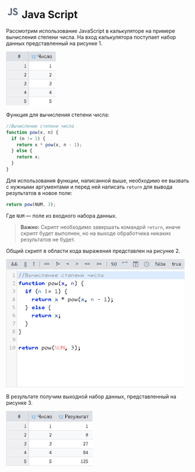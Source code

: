 # ![](../../../images/icons/calcdata/calc-modes-javascript_default.svg) Java Script

Рассмотрим использование JavaScript в калькуляторе на примере вычисления степени числа. На вход калькулятора поступает набор данных представленный на рисунке 1.

![Пример входного набора данных](./javascript-1.png)

Функция для вычисления степени числа:

```javascript
//Вычисление степени числа
function pow(x, n) {
  if (n != 1) {
    return x * pow(x, n - 1);
  } else {
    return x;
  }
}
```

Для использования функции, написанной выше, необходимо ее вызвать с нужными аргументами и перед ней написать `return` для вывода результатов в новое поле:

```javascript
return pow(NUM, 3);
```

Где `NUM` — поле из входного набора данных.

>**Важно:** Скрипт необходимо завершать командой `return`, иначе скрипт будет выполнен, но на выходе обработчика никаких результатов не будет.

Общий скрипт в области кода выражения представлен на рисунке 2.

![Пример вычисления степени числа](./javascript-2.png)

В результате получим выходной набор данных, представленный на рисунке 3.

![Результат вычисления степени числа](./javascript-3.png)
